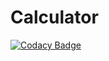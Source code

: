# Calculator

[![Codacy Badge](https://api.codacy.com/project/badge/Grade/87386b96e5a140e19cd4b3b5bd749899)](https://app.codacy.com/manual/99002470/Calculator?utm_source=github.com&utm_medium=referral&utm_content=99002470/Calculator&utm_campaign=Badge_Grade_Settings)